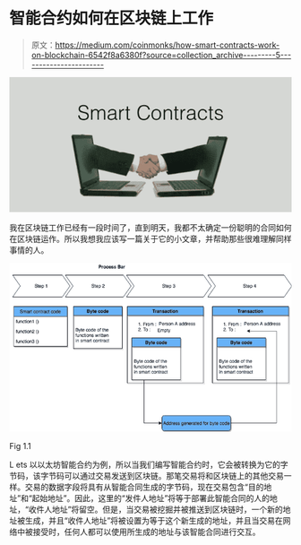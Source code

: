 # 智能合约如何在区块链上工作

> 原文：<https://medium.com/coinmonks/how-smart-contracts-work-on-blockchain-6542f8a6380f?source=collection_archive---------5----------------------->

![](img/3599b3d9f4e6149358ef44489b8925a8.png)

我在区块链工作已经有一段时间了，直到明天，我都不太确定一份聪明的合同如何在区块链运作。所以我想我应该写一篇关于它的小文章，并帮助那些很难理解同样事情的人。

![](img/bdb97eff30364a1c2c48e6b88d0c6dcb.png)

Fig 1.1

L ets 以以太坊智能合约为例，所以当我们编写智能合约时，它会被转换为它的字节码，该字节码可以通过交易发送到区块链。那笔交易将和区块链上的其他交易一样。交易的数据字段将具有从智能合同生成的字节码，现在交易包含“目的地址”和“起始地址”。因此，这里的“发件人地址”将等于部署此智能合同的人的地址，“收件人地址”将留空。但是，当交易被挖掘并被推送到区块链时，一个新的地址被生成，并且“收件人地址”将被设置为等于这个新生成的地址，并且当交易在网络中被接受时，任何人都可以使用所生成的地址与该智能合同进行交互。